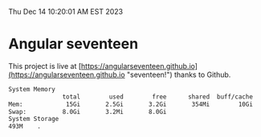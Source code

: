Thu Dec 14 10:20:01 AM EST 2023

# Angular seventeen


This project is live at [https://angularseventeen.github.io](https://angularseventeen.github.io "seventeen!") thanks to Github.

```bash
System Memory
               total        used        free      shared  buff/cache   available
Mem:            15Gi       2.5Gi       3.2Gi       354Mi        10Gi        12Gi
Swap:          8.0Gi       3.2Mi       8.0Gi
System Storage
493M	.
```
